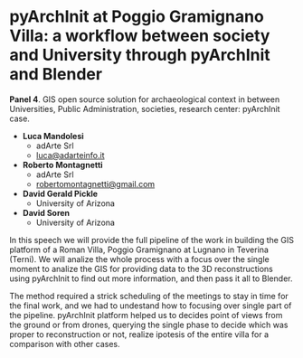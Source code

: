 # pyArchInit at Poggio Gramignano Villa: a workflow between society and University through pyArchInit and Blender

**Panel 4**. GIS open source solution for archaeological context in between Universities, Public Administration, societies, research center: pyArchInit case.

- **Luca Mandolesi**
  - adArte Srl
  - luca@adarteinfo.it
- **Roberto Montagnetti**
  - adArte Srl
  - robertomontagnetti@gmail.com
- **David Gerald Pickle**
  - University of Arizona
- **David Soren**
  - University of Arizona

In this speech we will provide the full pipeline of the work in building the GIS platform of a Roman Villa, Poggio Gramignano at Lugnano in Teverina (Terni). 
We will analize the whole process with a focus over the single moment to analize the GIS for providing data to the 3D reconstructions using pyArchInit to find out more information, and then pass it all to Blender.

The method required a strick scheduling of the meetings to stay in time for the final work, and we had to undestand how to focusing over single part of the pipeline. pyArchInit platform helped us to decides point of views from the ground or from drones, querying the single phase to decide which was proper to reconstruction or not, realize ipotesis of the entire villa for a comparison with other cases.
